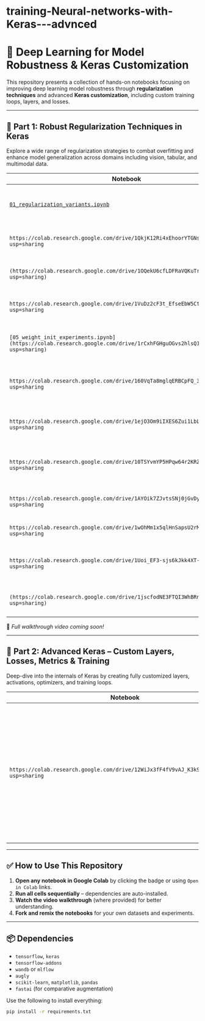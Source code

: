 # training-Neural-networks-with-Keras---advnced
# 🧠 Deep Learning for Model Robustness & Keras Customization

This repository presents a collection of hands-on notebooks focusing on improving deep learning model robustness through **regularization techniques** and advanced **Keras customization**, including custom training loops, layers, and losses.

---

## 📁 Part 1: Robust Regularization Techniques in Keras

Explore a wide range of regularization strategies to combat overfitting and enhance model generalization across domains including vision, tabular, and multimodal data.

| Notebook | Description |
|----------|-------------|
| [`01_regularization_variants.ipynb`](https://colab.research.google.com/drive/1J6QuxUER7MO6KnkBDGPJ3Ty7Xo2lyCNd?usp=sharing) | Implements and compares L1, L2, and ElasticNet-style regularization using Keras layers. |
| `https://colab.research.google.com/drive/1QkjK12Ri4xEhoorYTGNsCYo83cUEmCIO?usp=sharing` | Demonstrates dropout techniques within ResNet-like architectures. |
| `(https://colab.research.google.com/drive/1OQekU6cfLDFRaVQKuTr8J0qDHIyvPG7d?usp=sharing)` | Applies Monte Carlo Dropout to quantify uncertainty in predictions. |
| `https://colab.research.google.com/drive/1VuDz2cF3t_EfseEbW5Cta4BrzK4abPZO?usp=sharing` | Compares EarlyStopping and ReduceLROnPlateau callbacks. |
| `[05_weight_init_experiments.ipynb](https://colab.research.google.com/drive/1rCxhFGHguOGvs2hlsQ1mYDfQ97OMlYnu?usp=sharing)` | Evaluates different initializers: He Normal, Orthogonal, and custom-defined. |
| `https://colab.research.google.com/drive/160VqTa8mglqERBCpFQ_3Yxcd138hoioa?usp=sharing` | Experiments with BatchNorm, LayerNorm, and GroupNorm for stable training. |
| `https://colab.research.google.com/drive/1ejO3Om9iIXES6Zui1LbLd4505Yl5883S?usp=sharing` | Defines and integrates a cosine-based custom regularization function. |
| `https://colab.research.google.com/drive/10TSYvmYP5HPqw64r2KRZyXZHq4SybnJz?usp=sharing` | Uses WandB/MLflow for real-time experiment tracking and visualization. |
| `https://colab.research.google.com/drive/1AYOik7ZJvtsSNj0jGvDyCW6KPqB4lqfv?usp=sharing` | Applies data augmentation using TensorFlow Addons. |
| `https://colab.research.google.com/drive/1wOhMm1x5qlHnSapsU2rMcf6nRIB05ADj?usp=sharing` | Uses Meta’s AugLy for augmenting text, video, and images. |
| `https://colab.research.google.com/drive/1Uoi_EF3-sjs6kJkk4XT-3OefjxOfrBu9?usp=sharing` | Demonstrates noise injection and SMOTE-style augmentation for tabular data. |
| `(https://colab.research.google.com/drive/1jscfodNE3FTQI3WhBRnp6oLrPlcuFKR5?usp=sharing)` | Comparative study of FastAI vs Keras augmentation pipelines. |

🎥 _Full walkthrough video coming soon!_

---

## 📁 Part 2: Advanced Keras – Custom Layers, Losses, Metrics & Training

Deep-dive into the internals of Keras by creating fully customized layers, activations, optimizers, and training loops.

| Notebook | Description |
|----------|-------------|
| `https://colab.research.google.com/drive/12WiJx3fF4fV9vAJ_K3k95Ln_N3MihBZj?usp=sharing` | Covers OneCycleLR, MC Dropout Alpha, custom normalization layers, advanced logging (WandB), custom loss/metrics, attention blocks (SE/CBAM), contrastive learning, and a flexible training loop implementation. |

---

## ✅ How to Use This Repository

1. **Open any notebook in Google Colab** by clicking the badge or using `Open in Colab` links.
2. **Run all cells sequentially** – dependencies are auto-installed.
3. **Watch the video walkthrough** (where provided) for better understanding.
4. **Fork and remix the notebooks** for your own datasets and experiments.

---

## 📦 Dependencies

- `tensorflow`, `keras`
- `tensorflow-addons`
- `wandb` or `mlflow`
- `augly`
- `scikit-learn`, `matplotlib`, `pandas`
- `fastai` (for comparative augmentation)

Use the following to install everything:

```bash
pip install -r requirements.txt
